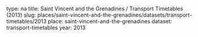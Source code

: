 type: na
title: Saint Vincent and the Grenadines / Transport Timetables (2013)
slug: places/saint-vincent-and-the-grenadines/datasets/transport-timetables/2013
place: saint-vincent-and-the-grenadines
dataset: transport-timetables
year: 2013
